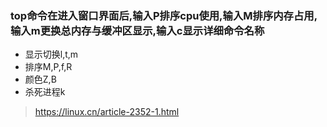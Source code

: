 ### top命令在进入窗口界面后,输入P排序cpu使用,输入M排序内存占用,输入m更换总内存与缓冲区显示,输入c显示详细命令名称

* 显示切换l,t,m
* 排序M,P,f,R
* 颜色Z,B
* 杀死进程k

> https://linux.cn/article-2352-1.html
